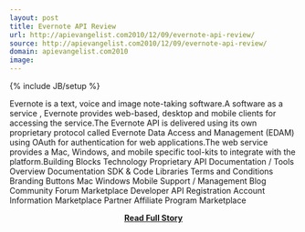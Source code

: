 ```yaml
---
layout: post
title: Evernote API Review
url: http://apievangelist.com2010/12/09/evernote-api-review/
source: http://apievangelist.com2010/12/09/evernote-api-review/
domain: apievangelist.com2010
image: 
---
```

{% include JB/setup %}<p>Evernote is a text, voice and image note-taking software.A software as a service , Evernote provides web-based, desktop and mobile clients for accessing the service.The Evernote API is delivered using its own proprietary protocol called Evernote Data Access and Management (EDAM) using OAuth for authentication for web applications.The web service provides a Mac, Windows, and mobile specific tool-kits to integrate with the platform.Building Blocks Technology Proprietary API Documentation / Tools Overview Documentation SDK &amp; Code Libraries Terms and Conditions Branding Buttons Mac Windows Mobile Support / Management Blog Community Forum Marketplace Developer API Registration Account Information Marketplace Partner Affiliate Program Marketplace</p>
<center><p><a href="http://apievangelist.com2010/12/09/evernote-api-review/" style='padding:25px; font-sze:18px; font-weight: bold;'>Read Full Story</a></p></center>
